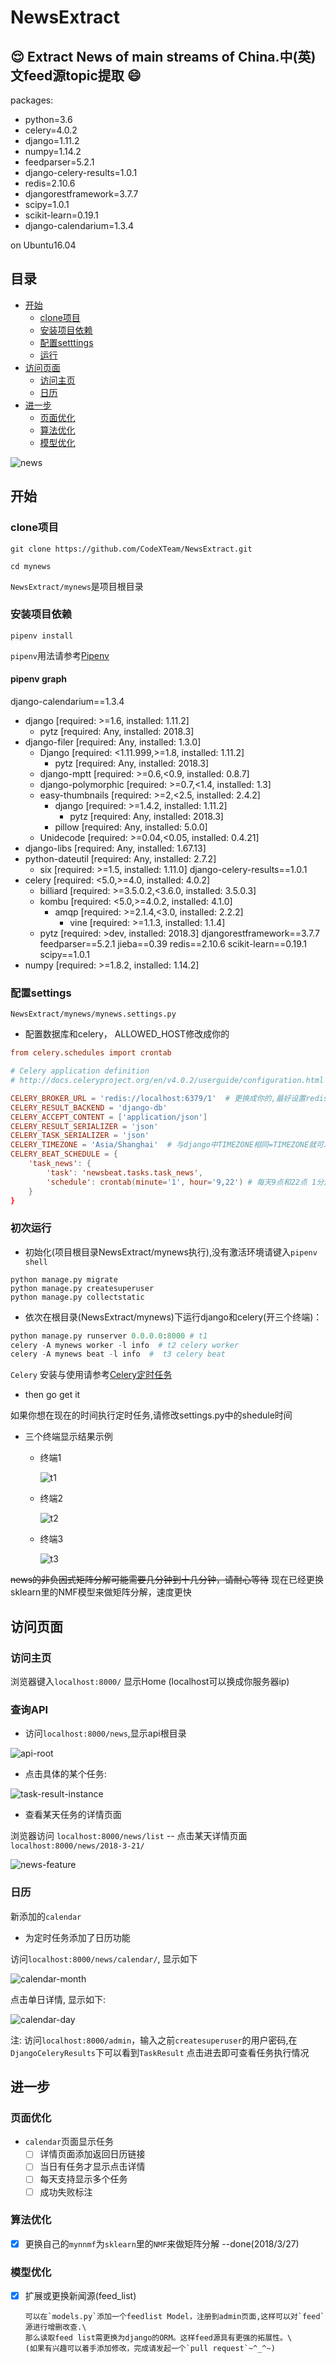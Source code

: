 # NewsExtract

:relieved: Extract News of main streams of China.中(英)文feed源topic提取 :smile:
---
packages:
- python=3.6
- celery=4.0.2
- django=1.11.2
- numpy=1.14.2
- feedparser=5.2.1
- django-celery-results=1.0.1
- redis=2.10.6
- djangorestframework=3.7.7
- scipy=1.0.1
- scikit-learn=0.19.1
- django-calendarium=1.3.4

on Ubuntu16.04

## 目录

* [开始](#开始)
  * [clone项目](#clone项目)
  * [安装项目依赖](#安装项目依赖)
  * [配置setttings](#配置settings)
  * [运行](#初次运行)
* [访问页面](#访问页面)
  * [访问主页](#访问主页) 
  * [日历](#日历)
* [进一步](#进一步)
  * [页面优化](#页面优化)
  * [算法优化](#算法优化)
  * [模型优化](#模型优化)

![news](docs/news_topic.png)


## 开始

### clone项目

```
git clone https://github.com/CodeXTeam/NewsExtract.git
```

`cd mynews`

`NewsExtract/mynews`是项目根目录

### 安装项目依赖

`pipenv install`

`pipenv`用法请参考[Pipenv](https://github.com/cgDeepLearn/LinuxSetups/blob/master/docs/python-lib/Pipenv.md)

#### pipenv graph

django-calendarium==1.3.4
  - django [required: >=1.6, installed: 1.11.2]
    - pytz [required: Any, installed: 2018.3]
  - django-filer [required: Any, installed: 1.3.0]
    - Django [required: <1.11.999,>=1.8, installed: 1.11.2]
      - pytz [required: Any, installed: 2018.3]
    - django-mptt [required: >=0.6,<0.9, installed: 0.8.7]
    - django-polymorphic [required: >=0.7,<1.4, installed: 1.3]
    - easy-thumbnails [required: >=2,<2.5, installed: 2.4.2]
      - django [required: >=1.4.2, installed: 1.11.2]
        - pytz [required: Any, installed: 2018.3]
      - pillow [required: Any, installed: 5.0.0]
    - Unidecode [required: >=0.04,<0.05, installed: 0.4.21]
  - django-libs [required: Any, installed: 1.67.13]
  - python-dateutil [required: Any, installed: 2.7.2]
    - six [required: >=1.5, installed: 1.11.0]
django-celery-results==1.0.1
  - celery [required: <5.0,>=4.0, installed: 4.0.2]
    - billiard [required: >=3.5.0.2,<3.6.0, installed: 3.5.0.3]
    - kombu [required: <5.0,>=4.0.2, installed: 4.1.0]
      - amqp [required: >=2.1.4,<3.0, installed: 2.2.2]
        - vine [required: >=1.1.3, installed: 1.1.4]
    - pytz [required: >dev, installed: 2018.3]
djangorestframework==3.7.7
feedparser==5.2.1
jieba==0.39
redis==2.10.6
scikit-learn==0.19.1
scipy==1.0.1
  - numpy [required: >=1.8.2, installed: 1.14.2]

### 配置settings

`NewsExtract/mynews/mynews.settings.py`

- 配置数据库和celery， ALLOWED_HOST修改成你的

```conf
from celery.schedules import crontab

# Celery application definition
# http://docs.celeryproject.org/en/v4.0.2/userguide/configuration.html

CELERY_BROKER_URL = 'redis://localhost:6379/1'  # 更换成你的,最好设置redis密码和单独的数据库号
CELERY_RESULT_BACKEND = 'django-db'
CELERY_ACCEPT_CONTENT = ['application/json']
CELERY_RESULT_SERIALIZER = 'json'
CELERY_TASK_SERIALIZER = 'json'
CELERY_TIMEZONE = 'Asia/Shanghai'  # 与django中TIMEZONE相同=TIMEZONE就可以
CELERY_BEAT_SCHEDULE = {
    'task_news': {
        'task': 'newsbeat.tasks.task_news',
        'schedule': crontab(minute='1', hour='9,22') # 每天9点和22点 1分定时执行
    }
}
```

### 初次运行

- 初始化(项目根目录NewsExtract/mynews执行),没有激活环境请键入`pipenv shell`

```shell
python manage.py migrate
python manage.py createsuperuser
python manage.py collectstatic
```

- 依次在根目录(NewsExtract/mynews)下运行django和celery(开三个终端)：

```python
python manage.py runserver 0.0.0.0:8000 # t1
celery -A mynews worker -l info  # t2 celery worker
celery -A mynews beat -l info  #  t3 celery beat
```

`Celery` 安装与使用请参考[Celery定时任务](https://github.com/cgDeepLearn/LinuxSetups/blob/master/docs/python-lib/Celery.md)

- then go get it

如果你想在现在的时间执行定时任务,请修改settings.py中的shedule时间

- 三个终端显示结果示例
  - 终端1

    ![t1](docs/t1.png)

  - 终端2

    ![t2](docs/t2.png)

  - 终端3

    ![t3](docs/t3.png)

~~news的非负因式矩阵分解可能需要几分钟到十几分钟，请耐心等待~~
现在已经更换sklearn里的NMF模型来做矩阵分解，速度更快

## 访问页面

### 访问主页

浏览器键入`localhost:8000/` 显示Home  (localhost可以换成你服务器ip)

### 查询API

- 访问`localhost:8000/news`,显示api根目录

![api-root](docs/api-root.png)

- 点击具体的某个任务:

![task-result-instance](docs/task-result-instance.png)

- 查看某天任务的详情页面

浏览器访问 `localhost:8000/news/list` -- 点击某天详情页面`localhost:8000/news/2018-3-21/`

![news-feature](docs/news-feature.png)

### 日历 

新添加的`calendar`

- 为定时任务添加了日历功能

访问`localhost:8000/news/calendar/`, 显示如下

![calendar-month](docs/calendar_month.png)

点击单日详情, 显示如下:

![calendar-day](docs/calendar_day.png)

注: 访问`localhost:8000/admin`，输入之前`createsuperuser`的用户密码,在`DjangoCeleryResults`下可以看到`TaskResult`
点击进去即可查看任务执行情况

## 进一步

### 页面优化

- `calendar`页面显示任务
  - [ ] 详情页面添加返回日历链接
  - [ ] 当日有任务才显示点击详情
  - [ ] 每天支持显示多个任务
  - [ ] 成功失败标注

### 算法优化

- [x] 更换自己的`mynnmf`为`sklearn`里的`NMF`来做矩阵分解 --done(2018/3/27)

### 模型优化

- [x] 扩展或更换新闻源(feed_list)

      可以在`models.py`添加一个feedlist Model，注册到admin页面,这样可以对`feed`源进行增删改查.\
      那么读取feed list需更换为django的ORM。这样feed源具有更强的拓展性。\
      (如果有兴趣可以着手添加修改，完成请发起一个`pull request`~^_^~)